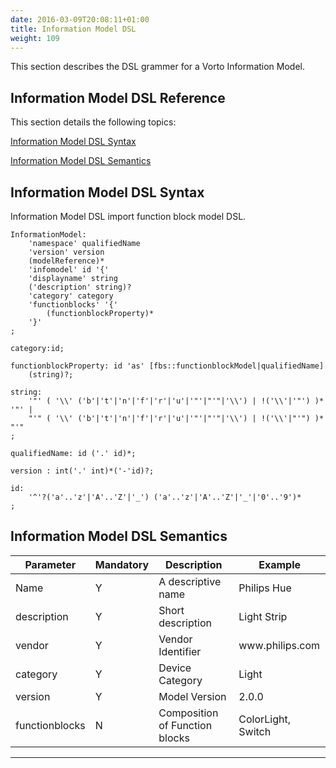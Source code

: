 ```yaml
---
date: 2016-03-09T20:08:11+01:00
title: Information Model DSL
weight: 109
--- 
```

This section describes the DSL grammer for a Vorto Information Model.
<!--more-->

## Information Model DSL Reference

This section details the following topics:

[Information Model DSL Syntax](#information-model-dsl-syntax)  

[Information Model DSL Semantics](#information-model-dsl-semantics)  

## Information Model DSL Syntax

Information Model DSL import function block model DSL.

    InformationModel:
        'namespace' qualifiedName
        'version' version
        (modelReference)*
        'infomodel' id '{'
        'displayname' string
        ('description' string)?
        'category' category
        'functionblocks' '{'
            (functionblockProperty)*
        '}'
    ;

    category:id;

    functionblockProperty: id 'as' [fbs::functionblockModel|qualifiedName]
        (string)?;

    string:
        '"' ( '\\' ('b'|'t'|'n'|'f'|'r'|'u'|'"'|"'"|'\\') | !('\\'|'"') )* '"' |
        "'" ( '\\' ('b'|'t'|'n'|'f'|'r'|'u'|'"'|"'"|'\\') | !('\\'|"'") )* "'"
    ;

    qualifiedName: id ('.' id)*;

    version : int('.' int)*('-'id)?;

    id:
        '^'?('a'..'z'|'A'..'Z'|'_') ('a'..'z'|'A'..'Z'|'_'|'0'..'9')*
    ;

## Information Model DSL Semantics

<table class="table table-bordered">
<thead>
  <tr>
    <th>Parameter</th>
    <th>Mandatory</th>
    <th>Description</th>
    <th>Example</th>
  </tr>
  </thead>
  <tbody>
  <tr>
    <td>Name</td>
    <td>Y</td>
    <td>A descriptive name</td>
    <td>Philips Hue</td>
  </tr>
  <tr>
    <td>description</td>
    <td>Y</td>
    <td>Short description</td>
    <td>Light Strip</td>
  </tr>
  <tr>
    <td>vendor</td>
    <td>Y</td>
    <td>Vendor Identifier </td>
    <td>www.philips.com</td>
  </tr>
  <tr>
    <td>category</td>
    <td>Y</td>
    <td>Device Category</td>
    <td>Light</td>
  </tr>
  <tr>
    <td>version</td>
    <td>Y</td>
    <td>Model Version</td>
    <td>2.0.0</td>
  </tr>
  <tr>
    <td>functionblocks</td>
    <td>N</td>
    <td>Composition of Function blocks</td>
    <td>ColorLight, Switch</td>
  </tr>
  </tbody>
</table>

-------------------------------------------
